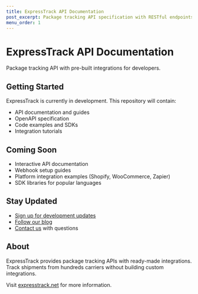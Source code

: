 ```yaml
---
title: ExpressTrack API Documentation
post_excerpt: Package tracking API specification with RESTful endpoints, webhook notifications, carrier integrations, and developer documentation for ExpressTrack.
menu_order: 1
---
```


# ExpressTrack API Documentation

Package tracking API with pre-built integrations for developers.

## Getting Started

ExpressTrack is currently in development. This repository will contain:

* API documentation and guides
* OpenAPI specification
* Code examples and SDKs
* Integration tutorials

## Coming Soon

* Interactive API documentation
* Webhook setup guides
* Platform integration examples (Shopify, WooCommerce, Zapier)
* SDK libraries for popular languages

## Stay Updated

* [Sign up for development updates](https://expresstrack.net/newsletter/)
* [Follow our blog](https://expresstrack.net/blog/)
* [Contact us](mailto:hi@expresstrack.net) with questions

## About

ExpressTrack provides package tracking APIs with ready-made integrations. Track shipments from hundreds carriers without building custom integrations.

Visit [expresstrack.net](https://expresstrack.net) for more information.

